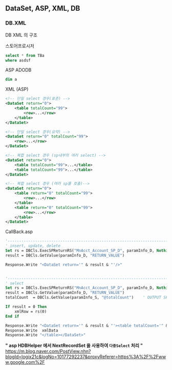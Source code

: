 ## DataSet, ASP, XML, DB

###  DB.XML

DB XML 의 구조






스토어프로시저
```sql
select * from TBa
where asdsf


```

ASP ADODB 
```vb
dim a

```

XML (ASP)
```xml
<!-- 단일 select 경우(표준) -->
<DataSet return="0">
    <table totalCount="99">
        <row>...</row>
    </table>
</DataSet>

<!-- 단일 select 경우(요약) -->
<DataSet return="0" totalCount="99">
    <row>...</row>
</DataSet>

<!-- 복합 select 경우 (sp내부의 여러 select) -->
<DataSet return="0">
    <table totalCount="99">...</table>
    <table totalCount="99">...</table>
</DataSet>

<!-- 복합 select 경우 (여러 sp를 호출)-->
<DataSet return="0">
    <table return="0" totalCount="99">
        <row>...</row>
    </table>
    <table return="0" totalCount="99">
        <row>...</row>
    </table>
</DataSet>


```


CallBack.asp
```vb
'--------------------------------------------------------------------------------
' insert, update, delete
Set rs = DBCls.ExecSPReturnRS("MnAcct_Account_SP_D", paramInfo_D, Nothing)
result = DBCls.GetValue(paramInfo_D, "RETURN_VALUE") 

Response.Write "<DataSet return='" & result & "'/>"


'--------------------------------------------------------------------------------
' select
Set rs = DBCls.ExecSPReturnRS("MnAcct_Account_SP_D", paramInfo_D, Nothing)
result = DBCls.GetValue(paramInfo_D, "RETURN_VALUE") 
totalCount  = DBCls.GetValue(paramInfo_S, "@totalCount")    ' OUTPUT SP 파라메터

If result = 0 Then
    xmlRow = rs(0)
End if

Response.Write "<DataSet return='" & result & "'><table totalCount='" & totalCount & "'> "
Response.Write  xmlData
Response.Write "</table></DataSet>"

```

**" asp  HDBHelper 에서 NextRecordSet 을 사용하여 `다중Select` 처리 "**
https://m.blog.naver.com/PostView.nhn?blogId=logix21c&logNo=10177292237&proxyReferer=https%3A%2F%2Fwww.google.com%2F